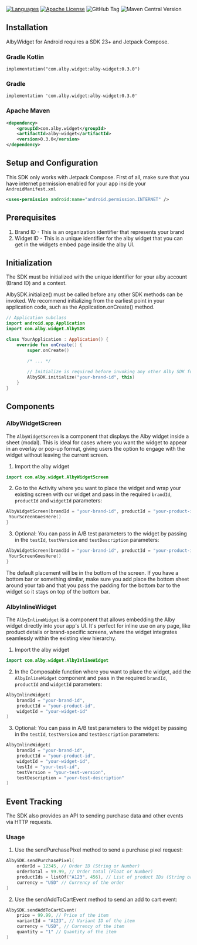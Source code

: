 [![Languages](https://img.shields.io/badge/languages-Kotlin-orange.svg?maxAge=2592000)](https://github.com/albycom/alby_widget_android)
[![Apache License](http://img.shields.io/badge/license-APACHE2-blue.svg?style=flat)](https://www.apache.org/licenses/LICENSE-2.0.html)
![GitHub Tag](https://img.shields.io/github/v/tag/albycom/alby_widget_android)
![Maven Central Version](https://img.shields.io/maven-central/v/com.alby.widget/alby-widget)

## Installation
AlbyWidget for Android requires a SDK 23+ and Jetpack Compose.

### Gradle Kotlin
```
implementation("com.alby.widget:alby-widget:0.3.0")
```

### Gradle
```
implementation 'com.alby.widget:alby-widget:0.3.0'
```

### Apache Maven
```xml
<dependency>
    <groupId>com.alby.widget</groupId>
    <artifactId>alby-widget</artifactId>
    <version>0.3.0</version>
</dependency>
```

## Setup and Configuration
This SDK only works with Jetpack Compose. First of all, make sure that you have internet permission enabled for your app inside your `AndroidManifest.xml`

```xml
<uses-permission android:name="android.permission.INTERNET" />
```

## Prerequisites  

1. Brand ID - This is an organization identifier that represents your brand
2. Widget ID - This is a unique identifier for the alby widget that you can get in the widgets embed page inside the alby UI.


## Initialization
The SDK must be initialized with the unique identifier for your alby account (Brand ID) and a context.

AlbySDK.initialize() must be called before any other SDK methods can be invoked. We recommend initializing from the earliest point in your application code, such as the Application.onCreate() method.

```kotlin
// Application subclass 
import android.app.Application
import com.alby.widget.AlbySDK

class YourApplication : Application() {
    override fun onCreate() {
        super.onCreate()

        /* ... */
        
        // Initialize is required before invoking any other Alby SDK functionality 
        AlbySDK.initialize("your-brand-id", this)
    }
}
```

## Components

### AlbyWidgetScreen
The `AlbyWidgetScreen` is a component that displays the Alby widget inside a sheet (modal). This is ideal for cases where you want the widget to appear in an overlay or pop-up format, giving users the option to engage with the widget without leaving the current screen.

1. Import the alby widget
```kotlin
import com.alby.widget.AlbyWidgetScreen
```
2. Go to the Activity where you want to place the widget and wrap your existing screen with our widget and pass in the required `brandId`, `productId` and `widgetId` parameters:
```kotlin
AlbyWidgetScreen(brandId = "your-brand-id", productId = "your-product-id", widgetId = "your-widget-id" ) {
 YourScreenGoesHere()
}
```
3. Optional: You can pass in A/B test parameters to the widget by passing in the `testId`, `testVersion` and `testDescription` parameters:
```kotlin
AlbyWidgetScreen(brandId = "your-brand-id", productId = "your-product-id", widgetId = "your-widget-id", testId = "your-test-id", testVersion = "your-test-version", testDescription = "your-test-description" ) {
 YourScreenGoesHere()
}
```

The default placement will be in the bottom of the screen. If you have a bottom bar or something similar, make sure you add place the
bottom sheet around your tab and that you pass the padding for the bottom bar to the widget so it stays on top of the bottom bar.

### AlbyInlineWidget
The `AlbyInlineWidget` is a component that allows embedding the Alby widget directly into your app's UI. It's perfect for inline use on any page, like product details or brand-specific screens, where the widget integrates seamlessly within the existing view hierarchy.

1. Import the alby widget
```kotlin
import com.alby.widget.AlbyInlineWidget
```
2. In the Composable function where you want to place the widget, add the `AlbyInlineWidget` component and pass in the required `brandId`, `productId` and `widgetId` parameters:
```kotlin
AlbyInlineWidget(
    brandId = "your-brand-id",
    productId = "your-product-id",
    widgetId = "your-widget-id"
)
```
3. Optional: You can pass in A/B test parameters to the widget by passing in the `testId`, `testVersion` and `testDescription` parameters:
```kotlin
AlbyInlineWidget(
    brandId = "your-brand-id",
    productId = "your-product-id",
    widgetId = "your-widget-id",
    testId = "your-test-id",
    testVersion = "your-test-version",
    testDescription = "your-test-description"
)
```

## Event Tracking
The SDK also provides an API to sending purchase data and other events via HTTP requests.

### Usage
1. Use the sendPurchasePixel method to send a purchase pixel request:
```kotlin
AlbySDK.sendPurchasePixel(
    orderId = 12345, // Order ID (String or Number)
    orderTotal = 99.99, // Order total (Float or Number)
    productIds = listOf("A123", 456), // List of product IDs (String or Number)
    currency = "USD" // Currency of the order
)
```

2. Use the sendAddToCartEvent method to send an add to cart event:
```kotlin
AlbySDK.sendAddToCartEvent(
    price = 99.99, // Price of the item
    variantId = "A123", // Variant ID of the item
    currency = "USD", // Currency of the item
    quantity = "1" // Quantity of the item
)
```